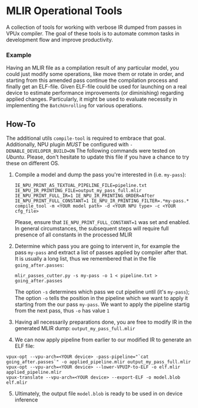 # MLIR Operational Tools

A collection of tools for working with verbose IR dumped from passes in VPUx compiler.
The goal of these tools is to automate common tasks in development flow and improve productivity.

### Example

Having an MLIR file as a compilation result of any particular model, you could just modify some operations, like move them or rotate in order, and starting from this amended pass continue the compilation process and finally get an ELF-file.
Given ELF-file could be used for launching on a real device to estimate performance improvements (or diminishing) regarding applied changes. Particularly, it might be used to evaluate necessity in implementing the `BatchUnrolling` for various operations.

## How-To

The additional utils `compile-tool` is required to embrace that goal. Additionally, NPU plugin *MUST* be configured with `-DENABLE_DEVELOPER_BUILD=ON`
The following commands were tested on *Ubuntu*. Please, don't hesitate to update this file if you have a chance to try these on different OS.

1. Compile a model and dump the pass you're interested in (i.e. `my-pass`):

    `IE_NPU_PRINT_AS_TEXTUAL_PIPELINE_FILE=pipeline.txt IE_NPU_IR_PRINTING_FILE=output_my_pass_full.mlir IE_NPU_PRINT_FULL_IR=1 IE_NPU_IR_PRINTING_ORDER=After IE_NPU_PRINT_FULL_CONSTANT=1 IE_NPU_IR_PRINTING_FILTER=.*my-pass.* compile_tool -m <YOUR model path> -d <YOUR NPU type> -c <YOUR cfg_file>`

    Please, ensure that `IE_NPU_PRINT_FULL_CONSTANT=1` was set and enabled. In general circumstances, the subsequent steps will require full presence of all constants in the processed MLIR

2. Determine which pass you are going to intervent in, for example the pass `my-pass` and extract a list of passes applied by compiler after that. It is usually a long list, thus we remembered that in the file `going_after.passes`:

    `mlir_passes_cutter.py -s my-pass -o 1 < pipeline.txt > going_after.passes`

    The option `-s` determines which pass we cut pipeline until (it's `my-pass`);
    The option `-o` tells the position in the pipeline which we want to apply it starting from the our pass `my-pass`. We want to apply the pipeline startig from the next pass, thus `-o` has value `1`

3. Having all necessarily preparations done, you are free to modify IR in the generated MLIR dump: `output_my_pass_full.mlir`

4. We can now apply pipeline from earlier to our modified IR to generate an ELF file:

```
vpux-opt --vpu-arch=<YOUR device> -pass-pipeline="`cat going_after.passes`" -o applied_pipeline.mlir output_my_pass_full.mlir
vpux-opt --vpu-arch=<YOUR device> --lower-VPUIP-to-ELF -o elf.mlir applied_pipeline.mlir
vpux-translate --vpu-arch=<YOUR device> --export-ELF -o model.blob elf.mlir
```

5. Ultimately, the output file `model.blob` is ready to be used in on device inference


